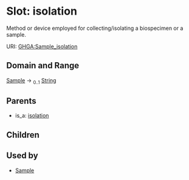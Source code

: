 
# Slot: isolation


Method or device employed for collecting/isolating a biospecimen or a sample.

URI: [GHGA:Sample_isolation](https://w3id.org/GHGA/Sample_isolation)


## Domain and Range

[Sample](Sample.md) &#8594;  <sub>0..1</sub> [String](types/String.md)

## Parents

 *  is_a: [isolation](isolation.md)

## Children


## Used by

 * [Sample](Sample.md)
